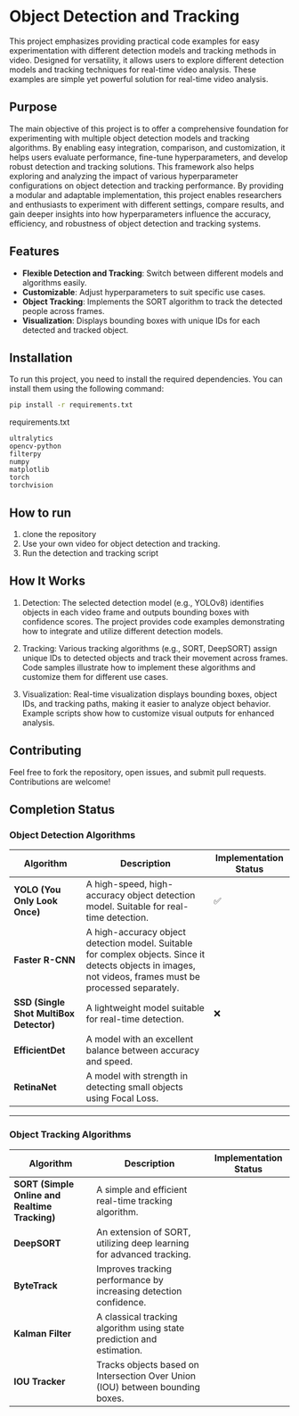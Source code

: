# Object Detection and Tracking

This project emphasizes providing practical code examples for easy experimentation with different detection models and tracking methods in video. Designed for versatility, it allows users to explore different detection models and tracking techniques for real-time video analysis. These examples are simple yet powerful solution for real-time video analysis.

## Purpose
The main objective of this project is to offer a comprehensive foundation for experimenting with multiple object detection models and tracking algorithms. By enabling easy integration, comparison, and customization, it helps users evaluate performance, fine-tune hyperparameters, and develop robust detection and tracking solutions.
This framework also helps exploring and analyzing the impact of various hyperparameter configurations on object detection and tracking performance. By providing a modular and adaptable implementation, this project enables researchers and enthusiasts to experiment with different settings, compare results, and gain deeper insights into how hyperparameters influence the accuracy, efficiency, and robustness of object detection and tracking systems.

## Features
- **Flexible Detection and Tracking**: Switch between different models and algorithms easily.
- **Customizable**: Adjust hyperparameters to suit specific use cases.
- **Object Tracking**: Implements the SORT algorithm to track the detected people across frames.
- **Visualization**: Displays bounding boxes with unique IDs for each detected and tracked object.

## Installation

To run this project, you need to install the required dependencies. You can install them using the following command:

```bash
pip install -r requirements.txt
```
requirements.txt
```
ultralytics  
opencv-python  
filterpy  
numpy  
matplotlib  
torch  
torchvision  
```

## How to run

1. clone the repository
2. Use your own video for object detection and tracking.
3. Run the detection and tracking script

## How It Works
1. Detection: The selected detection model (e.g., YOLOv8) identifies objects in each video frame and outputs bounding boxes with confidence scores. The project provides code examples demonstrating how to integrate and utilize different detection models.

2. Tracking: Various tracking algorithms (e.g., SORT, DeepSORT) assign unique IDs to detected objects and track their movement across frames. Code samples illustrate how to implement these algorithms and customize them for different use cases.

3. Visualization: Real-time visualization displays bounding boxes, object IDs, and tracking paths, making it easier to analyze object behavior. Example scripts show how to customize visual outputs for enhanced analysis.

## Contributing
Feel free to fork the repository, open issues, and submit pull requests. Contributions are welcome!

## Completion Status
### **Object Detection Algorithms**  
| Algorithm | Description | Implementation Status |
|-----------|-------------|-----------------------|
| **YOLO (You Only Look Once)** | A high-speed, high-accuracy object detection model. Suitable for real-time detection. | ✅ |
| **Faster R-CNN** | A high-accuracy object detection model. Suitable for complex objects. Since it detects objects in images, not videos, frames must be processed separately. |  |
| **SSD (Single Shot MultiBox Detector)** | A lightweight model suitable for real-time detection. | ❌ |
| **EfficientDet** | A model with an excellent balance between accuracy and speed. |  |
| **RetinaNet** | A model with strength in detecting small objects using Focal Loss. |  |

---

### **Object Tracking Algorithms**  
| Algorithm | Description | Implementation Status |
|-----------|-------------|-----------------------|
| **SORT (Simple Online and Realtime Tracking)** | A simple and efficient real-time tracking algorithm. |  |
| **DeepSORT** | An extension of SORT, utilizing deep learning for advanced tracking. |  |
| **ByteTrack** | Improves tracking performance by increasing detection confidence. |  |
| **Kalman Filter** | A classical tracking algorithm using state prediction and estimation. |  |
| **IOU Tracker** | Tracks objects based on Intersection Over Union (IOU) between bounding boxes. |  |
